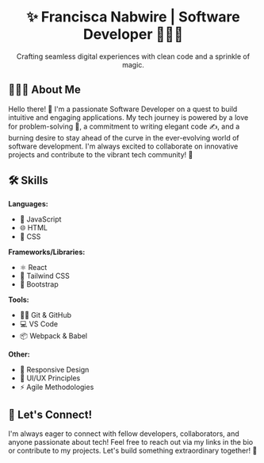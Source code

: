 <div align="center">

  <h1>✨ Francisca Nabwire | Software Developer 👩🏾‍💻 </h1>

   <p> Crafting seamless digital experiences with clean code and a sprinkle of magic. </p>

</div>

## 🧑🏾‍💻 About Me

Hello there! 👋 I'm a passionate Software Developer on a quest to build intuitive and engaging applications. My tech journey is powered by a love for problem-solving 🧩, a commitment to writing elegant code ✍️, and a burning desire to stay ahead of the curve in the ever-evolving world of software development. I'm always excited to collaborate on innovative projects and contribute to the vibrant tech community! 🚀

## 🛠️ Skills

**Languages:** 
   - 💎 JavaScript 
   - 🌐 HTML
   - 🎨 CSS

**Frameworks/Libraries:**
   - ⚛️ React
   - 💅 Tailwind CSS
   - 👢 Bootstrap

**Tools:**
   - 🐱‍💻 Git & GitHub
   - 💻 VS Code
   - 📦 Webpack & Babel

**Other:**
   - 📱 Responsive Design
   - 🎨 UI/UX Principles
   - ⚡ Agile Methodologies

## 🤝 Let's Connect!

I'm always eager to connect with fellow developers, collaborators, and anyone passionate about tech! Feel free to reach out via my links in the bio or contribute to my projects. Let's build something extraordinary together! 🌟

